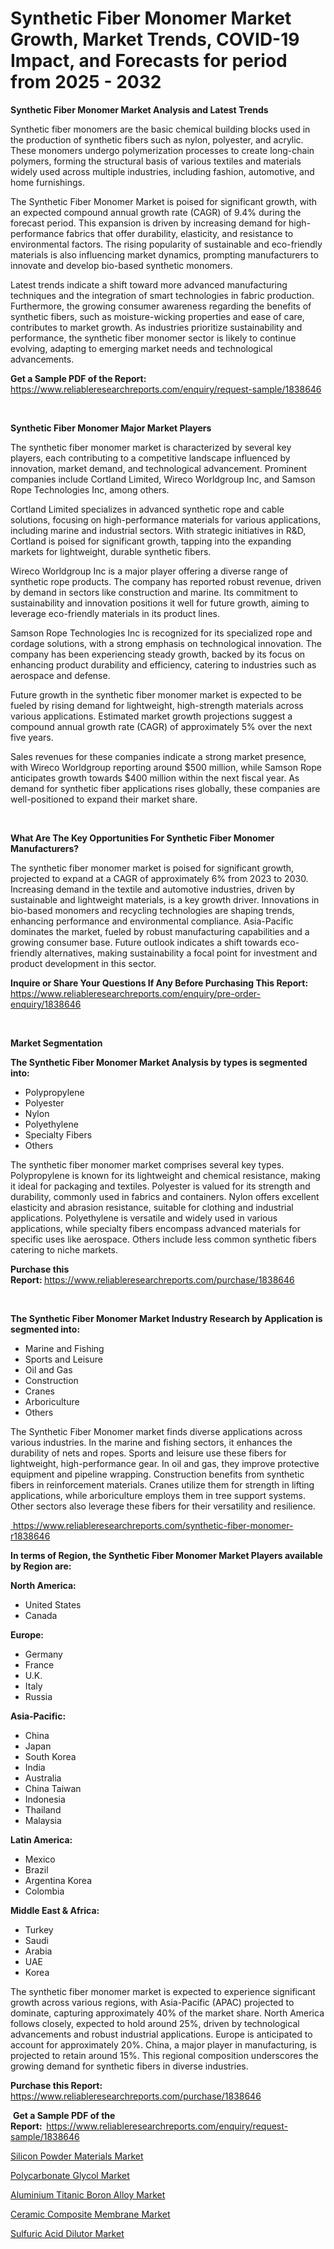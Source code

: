 <p><h1>Synthetic Fiber Monomer Market Growth, Market Trends, COVID-19 Impact, and Forecasts for period from 2025 - 2032</h1></p><p><strong>Synthetic Fiber Monomer Market Analysis and Latest Trends</strong></p>
<p><p>Synthetic fiber monomers are the basic chemical building blocks used in the production of synthetic fibers such as nylon, polyester, and acrylic. These monomers undergo polymerization processes to create long-chain polymers, forming the structural basis of various textiles and materials widely used across multiple industries, including fashion, automotive, and home furnishings.</p><p>The Synthetic Fiber Monomer Market is poised for significant growth, with an expected compound annual growth rate (CAGR) of 9.4% during the forecast period. This expansion is driven by increasing demand for high-performance fabrics that offer durability, elasticity, and resistance to environmental factors. The rising popularity of sustainable and eco-friendly materials is also influencing market dynamics, prompting manufacturers to innovate and develop bio-based synthetic monomers.</p><p>Latest trends indicate a shift toward more advanced manufacturing techniques and the integration of smart technologies in fabric production. Furthermore, the growing consumer awareness regarding the benefits of synthetic fibers, such as moisture-wicking properties and ease of care, contributes to market growth. As industries prioritize sustainability and performance, the synthetic fiber monomer sector is likely to continue evolving, adapting to emerging market needs and technological advancements.</p></p>
<p><strong>Get a Sample PDF of the Report:&nbsp;</strong> <a href="https://www.reliableresearchreports.com/enquiry/request-sample/1838646?utm_campaign=16&utm_medium=2&utm_source=Github&utm_content=ia&utm_term=03022025&utm_id=synthetic-fiber-monomer">https://www.reliableresearchreports.com/enquiry/request-sample/1838646</a></p>
<p>&nbsp;</p>
<p><strong>Synthetic Fiber Monomer Major Market Players</strong></p>
<p><p>The synthetic fiber monomer market is characterized by several key players, each contributing to a competitive landscape influenced by innovation, market demand, and technological advancement. Prominent companies include Cortland Limited, Wireco Worldgroup Inc, and Samson Rope Technologies Inc, among others.</p><p>Cortland Limited specializes in advanced synthetic rope and cable solutions, focusing on high-performance materials for various applications, including marine and industrial sectors. With strategic initiatives in R&D, Cortland is poised for significant growth, tapping into the expanding markets for lightweight, durable synthetic fibers.</p><p>Wireco Worldgroup Inc is a major player offering a diverse range of synthetic rope products. The company has reported robust revenue, driven by demand in sectors like construction and marine. Its commitment to sustainability and innovation positions it well for future growth, aiming to leverage eco-friendly materials in its product lines.</p><p>Samson Rope Technologies Inc is recognized for its specialized rope and cordage solutions, with a strong emphasis on technological innovation. The company has been experiencing steady growth, backed by its focus on enhancing product durability and efficiency, catering to industries such as aerospace and defense. </p><p>Future growth in the synthetic fiber monomer market is expected to be fueled by rising demand for lightweight, high-strength materials across various applications. Estimated market growth projections suggest a compound annual growth rate (CAGR) of approximately 5% over the next five years.</p><p>Sales revenues for these companies indicate a strong market presence, with Wireco Worldgroup reporting around $500 million, while Samson Rope anticipates growth towards $400 million within the next fiscal year. As demand for synthetic fiber applications rises globally, these companies are well-positioned to expand their market share.</p></p>
<p>&nbsp;</p>
<p><strong>What Are The Key Opportunities For Synthetic Fiber Monomer Manufacturers?</strong></p>
<p><p>The synthetic fiber monomer market is poised for significant growth, projected to expand at a CAGR of approximately 6% from 2023 to 2030. Increasing demand in the textile and automotive industries, driven by sustainable and lightweight materials, is a key growth driver. Innovations in bio-based monomers and recycling technologies are shaping trends, enhancing performance and environmental compliance. Asia-Pacific dominates the market, fueled by robust manufacturing capabilities and a growing consumer base. Future outlook indicates a shift towards eco-friendly alternatives, making sustainability a focal point for investment and product development in this sector.</p></p>
<p><strong>Inquire or Share Your Questions If Any Before Purchasing This Report:</strong> <a href="https://www.reliableresearchreports.com/enquiry/pre-order-enquiry/1838646?utm_campaign=16&utm_medium=2&utm_source=Github&utm_content=ia&utm_term=03022025&utm_id=synthetic-fiber-monomer">https://www.reliableresearchreports.com/enquiry/pre-order-enquiry/1838646</a></p>
<p>&nbsp;</p>
<p><strong>Market Segmentation</strong></p>
<p><strong>The Synthetic Fiber Monomer Market Analysis by types is segmented into:</strong></p>
<p><ul><li>Polypropylene</li><li>Polyester</li><li>Nylon</li><li>Polyethylene</li><li>Specialty Fibers</li><li>Others</li></ul></p>
<p><p>The synthetic fiber monomer market comprises several key types. Polypropylene is known for its lightweight and chemical resistance, making it ideal for packaging and textiles. Polyester is valued for its strength and durability, commonly used in fabrics and containers. Nylon offers excellent elasticity and abrasion resistance, suitable for clothing and industrial applications. Polyethylene is versatile and widely used in various applications, while specialty fibers encompass advanced materials for specific uses like aerospace. Others include less common synthetic fibers catering to niche markets.</p></p>
<p><strong>Purchase this Report:&nbsp;</strong><a href="https://www.reliableresearchreports.com/purchase/1838646?utm_campaign=16&utm_medium=2&utm_source=Github&utm_content=ia&utm_term=03022025&utm_id=synthetic-fiber-monomer">https://www.reliableresearchreports.com/purchase/1838646</a></p>
<p>&nbsp;</p>
<p><strong>The Synthetic Fiber Monomer Market Industry Research by Application is segmented into:</strong></p>
<p><ul><li>Marine and Fishing</li><li>Sports and Leisure</li><li>Oil and Gas</li><li>Construction</li><li>Cranes</li><li>Arboriculture</li><li>Others</li></ul></p>
<p><p>The Synthetic Fiber Monomer market finds diverse applications across various industries. In the marine and fishing sectors, it enhances the durability of nets and ropes. Sports and leisure use these fibers for lightweight, high-performance gear. In oil and gas, they improve protective equipment and pipeline wrapping. Construction benefits from synthetic fibers in reinforcement materials. Cranes utilize them for strength in lifting applications, while arboriculture employs them in tree support systems. Other sectors also leverage these fibers for their versatility and resilience.</p></p>
<p><a href="https://www.reliableresearchreports.com/synthetic-fiber-monomer-r1838646?utm_campaign=16&utm_medium=2&utm_source=Github&utm_content=ia&utm_term=03022025&utm_id=synthetic-fiber-monomer">&nbsp;https://www.reliableresearchreports.com/synthetic-fiber-monomer-r1838646</a></p>
<p><strong>In terms of Region, the Synthetic Fiber Monomer Market Players available by Region are:</strong></p>
<p>
    <p> <strong> North America: </strong>
        <ul>
            <li>United States</li>
            <li>Canada</li>
        </ul>
        </p> 
    <p> <strong> Europe: </strong>
        <ul>
            <li>Germany</li>
            <li>France</li>
            <li>U.K.</li>
            <li>Italy</li>
            <li>Russia</li>
        </ul>
        </p> 
    <p> <strong> Asia-Pacific: </strong>
        <ul>
            <li>China</li>
            <li>Japan</li>
            <li>South Korea</li>
            <li>India</li>
            <li>Australia</li>
            <li>China Taiwan</li>
            <li>Indonesia</li>
            <li>Thailand</li>
            <li>Malaysia</li>
        </ul>
        </p> 
    <p> <strong> Latin America: </strong>
        <ul>
            <li>Mexico</li>
            <li>Brazil</li>
            <li>Argentina Korea</li>
            <li>Colombia</li>
        </ul>
        </p> 
    <p> <strong> Middle East & Africa: </strong>
        <ul>
            <li>Turkey</li>
            <li>Saudi</li>
            <li>Arabia</li>
            <li>UAE</li>
            <li>Korea</li>
        </ul>
    </p>
    </p>
<p><p>The synthetic fiber monomer market is expected to experience significant growth across various regions, with Asia-Pacific (APAC) projected to dominate, capturing approximately 40% of the market share. North America follows closely, expected to hold around 25%, driven by technological advancements and robust industrial applications. Europe is anticipated to account for approximately 20%. China, a major player in manufacturing, is projected to retain around 15%. This regional composition underscores the growing demand for synthetic fibers in diverse industries.</p></p>
<p><strong>Purchase this Report: </strong><a href="https://www.reliableresearchreports.com/purchase/1838646?utm_campaign=16&utm_medium=2&utm_source=Github&utm_content=ia&utm_term=03022025&utm_id=synthetic-fiber-monomer">https://www.reliableresearchreports.com/purchase/1838646</a></p>
<p>&nbsp;<strong>Get a Sample PDF of the Report:&nbsp;&nbsp;</strong><a href="https://www.reliableresearchreports.com/enquiry/request-sample/1838646?utm_campaign=16&utm_medium=2&utm_source=Github&utm_content=ia&utm_term=03022025&utm_id=synthetic-fiber-monomer">https://www.reliableresearchreports.com/enquiry/request-sample/1838646</a></p>
<p><strong></strong></p>
<p><p><a href="https://github.com/abedlagagica4/Market-Research-Report-List-1/blob/main/silicon-powder-materials-market.md?utm_campaign=16&utm_medium=2&utm_source=Github&utm_content=ia&utm_term=03022025&utm_id=synthetic-fiber-monomer">Silicon Powder Materials Market</a></p><p><a href="https://github.com/shirleenfraker87/Market-Research-Report-List-1/blob/main/polycarbonate-glycol-market.md?utm_campaign=16&utm_medium=2&utm_source=Github&utm_content=ia&utm_term=03022025&utm_id=synthetic-fiber-monomer">Polycarbonate Glycol Market</a></p><p><a href="https://github.com/rashkaeduzor/Market-Research-Report-List-1/blob/main/aluminium-titanic-boron-alloy-market.md?utm_campaign=16&utm_medium=2&utm_source=Github&utm_content=ia&utm_term=03022025&utm_id=synthetic-fiber-monomer">Aluminium Titanic Boron Alloy Market</a></p><p><a href="https://github.com/mezokathleen834/Market-Research-Report-List-1/blob/main/ceramic-composite-membrane-market.md?utm_campaign=16&utm_medium=2&utm_source=Github&utm_content=ia&utm_term=03022025&utm_id=synthetic-fiber-monomer">Ceramic Composite Membrane Market</a></p><p><a href="https://github.com/bholdsfofie/Market-Research-Report-List-1/blob/main/sulfuric-acid-dilutor-market.md?utm_campaign=16&utm_medium=2&utm_source=Github&utm_content=ia&utm_term=03022025&utm_id=synthetic-fiber-monomer">Sulfuric Acid Dilutor Market</a></p></p>